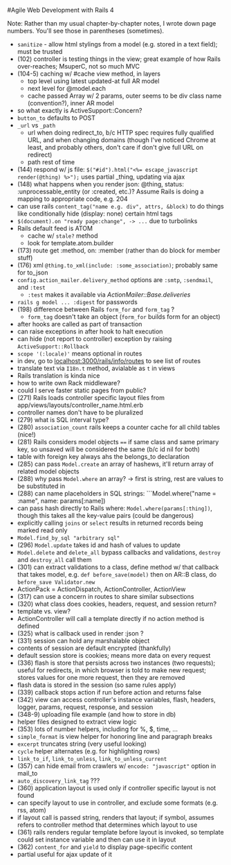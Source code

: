 #Agile Web Development with Rails 4

Note: Rather than my usual chapter-by-chapter notes, I wrote down page numbers.
You'll see those in parentheses (sometimes).

* ```sanitize``` - allow html stylings from a model (e.g. stored in a text field);
  must be trusted
* (102) controller is testing things in the view; great example of how Rails
  over-reaches; MsuperC, not so much MVC
* (104-5) caching w/ #cache view method, in layers
  * top level using latest updated-at full AR model
  * next level for @model.each
  * cache passed Array w/ 2 params, outer seems to be div class name
    (convention?), inner AR model
* so what exactly is ActiveSupport::Concern?
* ```button_to``` defaults to POST
* ```_url``` vs ```_path```
  * url when doing redirect_to, b/c HTTP spec requires fully qualified URL, and
    when changing domains (though I've noticed Chrome at least, and probably
others, don't care if don't give full URL on redirect)
  * path rest of time
* (144) respond w/ js file: ```$("#id").html("<%= escape_javascript render(@thing)
  %>");``` uses partial _thing, updating via ajax
* (148) what happens when you render json: @thing, status: :unprocessable_entity
  (or :created, etc.)? Assume Rails is doing a mapping to appropriate code, e.g.
204
* can use rails ```content_tag("name e.g. div", attrs, &block)``` to do things
  like conditionally hide (display: none) certain html tags
* ```$(document).on "ready page:change", -> ...``` due to turbolinks
* Rails default feed is ATOM
  * cache w/ ```stale?``` method
  * look for template.atom.builder
* (173) route get :method, on: :member (rather than do block for member stuff)
* (176) xml ```@thing.to_xml(include: :some_association)```; probably same for
  to_json
* ```config.action_mailer.delivery_method``` options are ```:smtp```, ```:sendmail```, and ```:test```
  * ```:test``` makes it available via _ActionMailer::Base.deliveries_
* ```rails g model ... :digest``` for passwords
* (198) difference between Rails ```form_for``` and ```form_tag``` ?
  * ```form_tag``` doesn't take an object (```form_for``` builds form for an
    object)
* after hooks are called as part of transaction
* can raise exceptions in after hook to halt execution
* can hide (not report to controller) exception by raising
  ```ActiveSupport::Rollback```
* ```scope '(:locale)'``` means optional in routes
* in dev, go to [localhost:3000/rails/info/routes](localhost:3000/rails/info/routes) to see list of routes
* translate text via ```I18n.t``` method, avialable as ```t``` in views
* Rails translation is kinda nice
* how to write own Rack middleware?
* could I serve faster static pages from public?
* (271) Rails loads controller specific layout files from
  app/views/layouts/controller_name.html.erb
* controller names don't have to be pluralized
* (279) what is SQL interval type?
* (280) ```association_count``` rails keeps a counter cache for all child tables
  (nice!)
* (281) Rails considers model objects ```==``` if same class and same primary
  key, so unsaved will be considered the same (b/c id nil for both)
* table with foreign key always ahs the belongs_to declaration
* (285) can pass ```Model.create``` an array of hashews, it'll return array of
  related model objects
* (288) why pass ```Model.where``` an array? -> first is string, rest are values
  to be substituted in
* (288) can name placeholders in SQL strings: ```Model.where("name = :name",
  name: params[:name])
* can pass hash directly to Rails where: ```Model.where(params[:thing])```,
  though this takes all the key-value pairs (could be dangerous)
* explicitly calling ```joins``` or ```select``` results in returned records
  being marked read only
* ```Model.find_by_sql "arbitrary sql"```
* (296) ```Model.update``` takes id and hash of values to update
* ```Model.delete``` and ```delete_all``` bypass callbacks and validations,
  ```destroy``` and ```destroy_all``` call them
* (301) can extract validations to a class, define method w/ that callback that
  takes model, e.g. ```def before_save(model)``` then on AR::B class, do
```before_save Validator.new```
* ActionPack = ActionDispatch, ActionController, ActionView
* (317) can use a concern in routes to share similar subsections
* (320) what class does cookies, headers, request, and session return?
* template vs. view?
* ActionController will call a template directly if no action method is defined
* (325) what is callback used in render :json ?
* (331) session can hold any marshalable object
* contents of session are default encrypted (thankfully)
* default session store is cookies; means more data on every request
* (336) flash is store that persists across two instances (two requests); useful
  for redirects, in which browser is told to make new request; stores values for
one more request, then they are removed
* flash data is stored in the session (so same rules apply)
* (339) callback stops action if run before action and returns false
* (342) view can access controller's instance variables, flash, headers, logger,
  params, request, response, and session
* (348-9) uploading file example (and how to store in db)
* helper files designed to extract view logic
* (353) lots of number helpers, including for %, $, time, ...
* ```simple_format``` is view helper for honoring line and paragraph breaks
* ```excerpt``` truncates string (very useful looking)
* ```cycle``` helper alternates (e.g. for highlighting rows)
* ```link_to_if```, ```link_to_unless```, ```link_to_unless_current```
* (357) can hide email from crawlers w/ ```encode: "javascript"``` option in
  mail_to
* ```auto_discovery_link_tag``` ???
* (360) application layout is used only if controller specific layout is not
  found
* can specify layout to use in controller, and exclude some formats (e.g. rss,
  atom)
* if layout call is passed string, renders that layout; if symbol, assumes
  refers to controller method that determines which layout to use
* (361) rails renders regular template before layout is invoked, so template
  could set instance variable and then can use it in layout
* (362) ```content_for``` and ```yield``` to display page-specific content
* partial useful for ajax update of it
